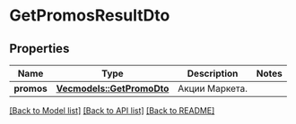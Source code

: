 # GetPromosResultDto

## Properties
Name | Type | Description | Notes
------------ | ------------- | ------------- | -------------
**promos** | [**Vec<models::GetPromoDto>**](GetPromoDTO.md) | Акции Маркета. | 

[[Back to Model list]](../README.md#documentation-for-models) [[Back to API list]](../README.md#documentation-for-api-endpoints) [[Back to README]](../README.md)


